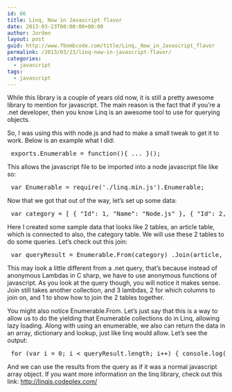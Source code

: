 ```yaml
---
id: 66
title: Linq, Now in Javascript flavor
date: 2013-03-23T00:00:00+00:00
author: Jorden
layout: post
guid: http://www.fbombcode.com/title/Linq,_Now_in_Javascript_flavor
permalink: /2013/03/23/linq-now-in-javascript-flavor/
categories:
  - javascript
tags:
  - javascript
---
```

 <p> While this library is a couple of years old now, it is still a pretty awesome library to mention for javascript. The main reason is the fact that if you&#8217;re a .net developer, then you know Linq is an awesome tool to use for querying objects. </p> <p> So, I was using this with node.js and had to make a small tweak to get it to work. Below is an example what I did: </p> <pre class="formatCode"> exports.Enumerable = function(){ ... }(); </pre> <p> This allows the javascript file to be imported into a node javascript file like so: </p> <pre class="formatCode"> var Enumerable = require('./linq.min.js').Enumerable; </pre> <p> Now that we got that out of the way, let&#8217;s set up some data: </p> <pre class="formatCode"> var category = [ { "Id": 1, "Name": "Node.js" }, { "Id": 2, "Name": "HTML" }, { "Id": 3, "Name": "General" }, { "Id": 4, "Name": "C#" } ]; var article = [ { "Title": "Super Awesome Blog", "CategoryId": category[0].Id, "Post": "myPost" }, { "Title": "Making Linq", "CategoryId": category[1].Id, "Post": "yourPost" }, { "Title": "Using Node.js", "CategoryId": category[2].Id, "Post": "OnePost" }, { "Title": "HTML 5 awesomeness", "CategoryId": category[3].Id, "Post": "TwoPost" }, { "Title": "Random Title Name", "CategoryId": category[0].Id, "Post": "ThreePost" } ]; </pre> <p> Here I created some sample data that looks like 2 tables, an article table, which is connected to also, the category table. We will use these 2 tables to do some queries. Let&#8217;s check out this join: </p> <pre class="formatCode"> var queryResult = Enumerable.From(category) .Join(article, function (cat) { return cat.Id; }, function (art) { return art.CategoryId }, function (cat, art) { return { CategoryName: cat.Name, ArticleTitle: art.Title } }) .OrderByDescending(function (x) { x.CategoryName; }) .ToArray(); </pre> <p> This may look a little different from a .net query, that&#8217;s because instead of anonymous Lambdas in C sharp, we have to use anonymous functions of javascript. As you look at the query though, you will notice it makes sense. Join still takes another collection, and 3 lambdas, 2 for which columns to join on, and 1 to show how to join the 2 tables together. </p> <p> You might also notice Enumerable.From. Let&#8217;s just say that this is a way to allow us to do the yielding that Enumerable collections do in Linq, allowing lazy loading. Along with using an enumerable, we also can return the data in an array, dictionary and lookup, just like linq would allow. Let&#8217;s see the output: </p> <pre class="formatCode"> for (var i = 0; i < queryResult.length; i++) { console.log('Category: "'+queryResult[i].CategoryName+'" Title: "'+queryResult[i].ArticleTitle+'"'); } </pre> <p> And we can use the results from the query as if it was a normal javascript array object. If you want more information on the linq library, check out this link: <a href="http://linqjs.codeplex.com/">http://linqjs.codeplex.com/</a> </p>